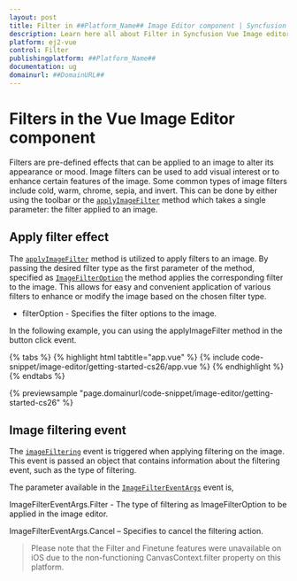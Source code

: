 ```yaml
---
layout: post
title: Filter in ##Platform_Name## Image Editor component | Syncfusion
description: Learn here all about Filter in Syncfusion Vue Image editor component of Syncfusion Essential JS 2 and more.
platform: ej2-vue
control: Filter 
publishingplatform: ##Platform_Name##
documentation: ug
domainurl: ##DomainURL##
---
```


# Filters in the Vue Image Editor component

Filters are pre-defined effects that can be applied to an image to alter its appearance or mood. Image filters can be used to add visual interest or to enhance certain features of the image. Some common types of image filters include cold, warm, chrome, sepia, and invert. This can be done by either using the toolbar or the [`applyImageFilter`](https://ej2.syncfusion.com/vue/documentation/api/image-editor/#applyimagefilter) method which takes a single parameter: the filter applied to an image.

## Apply filter effect

The [`applyImageFilter`](https://helpej2.syncfusion.com/vue/documentation/api/image-editor/#applyimagefilter) method is utilized to apply filters to an image. By passing the desired filter type as the first parameter of the method, specified as [`ImageFilterOption`](https://ej2.syncfusion.com/vue/documentation/api/image-editor/imageFilterOption/) the method applies the corresponding filter to the image. This allows for easy and convenient application of various filters to enhance or modify the image based on the chosen filter type.

* filterOption - Specifies the filter options to the image.

In the following example, you can using the applyImageFilter method in the button click event.

{% tabs %}
{% highlight html tabtitle="app.vue" %}
{% include code-snippet/image-editor/getting-started-cs26/app.vue %}
{% endhighlight %}
{% endtabs %}
        
{% previewsample "page.domainurl/code-snippet/image-editor/getting-started-cs26" %}

## Image filtering event 

The [`imageFiltering`](https://ej2.syncfusion.com/vue/documentation/api/image-editor/#imagefiltering) event is triggered when applying filtering on the image. This event is passed an object that contains information about the filtering event, such as the type of filtering. 

The parameter available in the [`ImageFilterEventArgs`](https://ej2.syncfusion.com/vue/documentation/api/image-editor/imageFilterEventArgs) event is, 

ImageFilterEventArgs.Filter - The type of filtering as ImageFilterOption to be applied in the image editor. 

ImageFilterEventArgs.Cancel – Specifies to cancel the filtering action. 

> Please note that the Filter and Finetune features were unavailable on iOS due to the non-functioning CanvasContext.filter property on this platform.